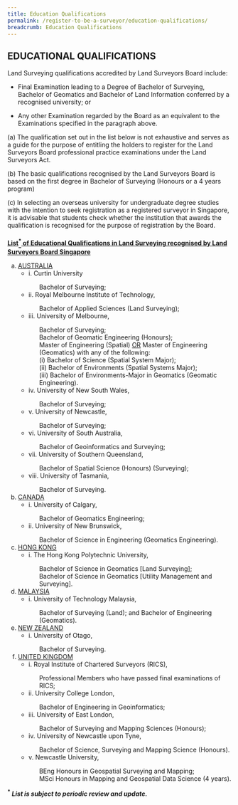 ```yaml
---
title: Education Qualifications
permalink: /register-to-be-a-surveyor/education-qualifications/
breadcrumb: Education Qualifications
---
```

## EDUCATIONAL QUALIFICATIONS

<style>
u b sup{
    border-bottom:solid 2px #484848;
    display:inline-block;
    line-height:27px;
}
.a .alpha {
    list-style-type: lower-alpha;
   }
.a .alpha .no-style {
    list-style-type: none;
   }
</style>

Land Surveying qualifications accredited by Land Surveyors Board include:

* Final Examination leading to a Degree of Bachelor of Surveying, Bachelor of Geomatics and Bachelor of Land Information conferred by a recognised university; or

* Any other Examination regarded by the Board as an equivalent to the Examinations specified in the paragraph above.

(a) The qualification set out in the list below is not exhaustive and serves as a guide for the purpose of entitling the holders to register for the Land Surveyors Board professional practice examinations under the Land Surveyors Act.

(b) The basic qualifications recognised by the Land Surveyors Board is based on the first degree in Bachelor of Surveying (Honours or a 4 years program)

(c) In selecting an overseas university for undergraduate degree studies with the intention to seek registration as a registered surveyor in Singapore, it is advisable that students check whether the institution that awards the qualification is recognised for the purpose of registration by the Board.

<u><b>List<sup>*</sup> of Educational Qualifications in Land Surveying recognised by Land Surveyors Board Singapore</b></u>

<ol class="a">
    <li class="alpha"><u>AUSTRALIA</u>
        <ul>
            <li>i. Curtin University</li>
            <ul class="no-style">
                <li>Bachelor of Surveying;</li>
            </ul>
            <li>ii. Royal Melbourne Institute of Technology,</li>
            <ul class="no-style">
                <li>Bachelor of Applied Sciences (Land Surveying);</li>
            </ul>
            <li>iii. University of Melbourne,</li>
            <ul class="no-style">
                <li>Bachelor of Surveying;</li>
                <li>Bachelor of Geomatic Engineering (Honours);</li>
                <li>Master of Engineering (Spatial) <u>OR</u> Master of Engineering (Geomatics) with any of the following:</li>
                    <li> (i) Bachelor of Science (Spatial System Major);</li>
                    <li> (ii) Bachelor of Environments (Spatial Systems Major);</li>
                    <li> (iii) Bachelor of Environments-Major in Geomatics (Geomatic Engineering).</li>
            </ul>
            <li>iv. University of New South Wales,</li>
            <ul class="no-style">
                <li>Bachelor of Surveying;</li>
            </ul>
            <li>v. University of Newcastle,</li>
            <ul class="no-style">
                <li>Bachelor of Surveying;</li>
            </ul>
            <li>vi. University of South Australia,</li>
            <ul class="no-style">
                <li>Bachelor of Geoinformatics and Surveying;</li>
            </ul>    
            <li>vii. University of Southern Queensland,</li>
            <ul class="no-style">
                <li>Bachelor of Spatial Science (Honours) (Surveying); </li>
            </ul>
            <li>viii. University of Tasmania,</li>
            <ul class="no-style">
                <li>Bachelor of Surveying. </li>
            </ul>
        </ul>
    </li>
    <li class="alpha"><u>CANADA</u>
        <ul>
            <li>i. University of Calgary,</li>
            <ul class="no-style">
                <li>Bachelor of Geomatics Engineering; </li>
            </ul>
            <li>ii. University of New Brunswick,</li>
            <ul class="no-style">
                <li>Bachelor of Science in Engineering (Geomatics Engineering).</li>
            </ul>
        </ul>
    </li>
    <li class="alpha"><u>HONG KONG</u>
        <ul>
            <li>i. The Hong Kong Polytechnic University,</li>
            <ul class="no-style">
                <li>Bachelor of Science in Geomatics [Land Surveying];</li>
                <li>Bachelor of Science in Geomatics [Utility Management and Surveying].</li>
            </ul>
        </ul>
    </li>    
    <li class="alpha"><u>MALAYSIA</u>
        <ul>
            <li>i. University of Technology Malaysia,</li>
            <ul class="no-style">
                <li>Bachelor of Surveying (Land); and Bachelor of Engineering (Geomatics).</li>
            </ul>
        </ul>
    </li>
    <li class="alpha"><u>NEW ZEALAND</u>
        <ul>
            <li>i. University of Otago,</li>
            <ul class="no-style">
                <li>Bachelor of Surveying.</li>
            </ul>
        </ul>
    </li>        
    <li class="alpha"><u>UNITED KINGDOM</u>
        <ul>
            <li>i. Royal Institute of Chartered Surveyors (RICS),</li>
            <ul class="no-style">
                <li>Professional Members who have passed final examinations of RICS;</li>
            </ul>
            <li>ii. University College London,</li>
            <ul class="no-style">
                <li>Bachelor of Engineering in Geoinformatics;</li>
            </ul>
            <li>iii. University of East London,</li>
            <ul class="no-style">
                <li>Bachelor of Surveying and Mapping Sciences (Honours); </li>
            </ul>
            <li>iv. University of Newcastle upon Tyne,</li>
            <ul class="no-style">
                <li> Bachelor of Science, Surveying and Mapping Science (Honours).</li>
            </ul>
            <li>v. Newcastle University,</li>
            <ul class="no-style">
                <li>BEng Honours in Geospatial Surveying and Mapping;</li>
                <li>MSci Honours in Mapping and Geospatial Data Science (4 years).</li>
            </ul>
        </ul>
    </li>
</ol>

<b><sup>*</sup> <i>List is subject to periodic review and update.</i></b>